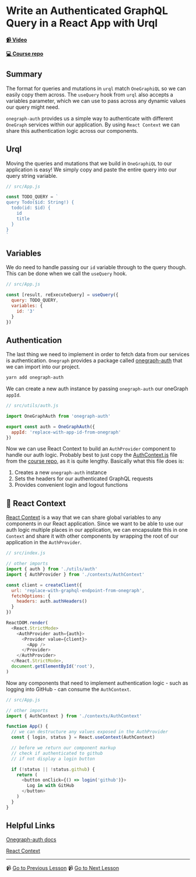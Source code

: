 # Write an Authenticated GraphQL Query in a React App with Urql

**[📹 Video](https://egghead.io/lessons/graphql-write-an-authenticated-graphql-query-in-a-react-app-with-urql)**

**[💻 Course repo](https://github.com/theianjones/egghead-graphql-subscriptions)**

## Summary

The format for queries and mutations in `urql` match `OneGraphiQL` so we can easily copy them across. The `useQuery` hook from `urql` also accepts a variables parameter, which we can use to pass across any dynamic values our query might need.

`onegraph-auth` provides us a simple way to authenticate with different `OneGraph` services within our application. By using `React Context` we can share this authentication logic across our components.

## Urql

Moving the queries and mutations that we build in `OneGraphiQL` to our application is easy! We simply copy and paste the entire query into our query string variable.

```js
// src/App.js

const TODO_QUERY = `
query Todo($id: String!) {
  todo(id: $id) {
    id
    title
  }
}
`
```

## Variables

We do need to handle passing our `id` variable through to the query though. This can be done when we call the `useQuery` hook.

```js
// src/App.js

const [result, reExecuteQuery] = useQuery({
  query: TODO_QUERY,
  variables: {
    id: '3'
  }
})
```

## Authentication

The last thing we need to implement in order to fetch data from our services is authentication. `Onegraph` provides a package called [onegraph-auth](https://www.onegraph.com/docs/) that we can import into our project.

```bash
yarn add onegraph-auth
```

We can create a new auth instance by passing `onegraph-auth` our oneGraph `appId`.

```js
// src/utils/auth.js

import OneGraphAuth from 'onegraph-auth'

export const auth = OneGraphAuth({
  appId: 'replace-with-app-id-from-onegraph'
})
```

Now we can use React Context to build an `AuthProvider` component to handle our auth logic. Probably best to just copy the [AuthContext.js](https://github.com/theianjones/egghead-graphql-subscriptions/blob/master/04-setUpAuthenticationWithUrql/src/contexts/AuthContext.js) file from the [course repo](https://github.com/theianjones/egghead-graphql-subscriptions), as it is quite lengthy. Basically what this file does is:

  1. Creates a new `onegraph-auth` instance
  2. Sets the headers for our authenticated GraphQL requests
  3. Provides convenient login and logout functions

## 🤔 React Context

[React Context](https://reactjs.org/docs/context.html) is a way that we can share global variables to any components in our React application. Since we want to be able to use our auth logic multiple places in our application, we can encapsulate this in one `Context` and share it with other components by wrapping the root of our application in the `AuthProvider`.

```js
// src/index.js

// other imports
import { auth } from './utils/auth'
import { AuthProvider } from './contexts/AuthContext'

const client = createClient({
  url: 'replace-with-graphql-endpoint-from-onegraph',
  fetchOptions: {
    headers: auth.authHeaders()
  }
})

ReactDOM.render(
  <React.StrictMode>
    <AuthProvider auth={auth}>
      <Provider value={client}>
        <App />
      </Provider>
    </AuthProvider>
  </React.StrictMode>,
  document.getElementById('root'),
)
```

Now any components that need to implement authentication logic - such as logging into GitHub - can consume the `AuthContext`.

```js
// src/App.js

// other imports
import { AuthContext } from './contexts/AuthContext'

function App() {
  // we can destructure any values exposed in the AuthProvider
  const { login, status } = React.useContext(AuthContext)

  // before we return our component markup
  // check if authenticated to github
  // if not display a login button

  if (!status || !status.github) {
    return (
      <button onClick={() => login('github')}>
        Log in with GitHub
      </button>
    )
  }
}
```

## Helpful Links

[Onegraph-auth docs](https://www.onegraph.com/docs/)

[React Context](https://reactjs.org/docs/context.html)

---

📹 [Go to Previous Lesson](https://egghead.io/lessons/graphql-write-an-authenticated-query-in-onegraph)
📹 [Go to Next Lesson](https://egghead.io/lessons/graphql-query-github-comments-with-one-graph-through-urql-s-client)
